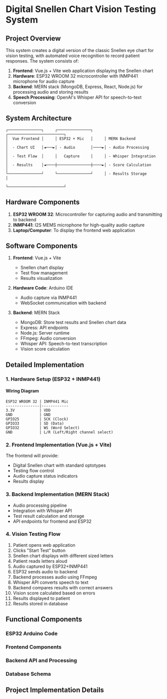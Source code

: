 # Digital Snellen Chart Vision Testing System

## Project Overview

This system creates a digital version of the classic Snellen eye chart for vision testing, with automated voice recognition to record patient responses. The system consists of:

1. **Frontend**: Vue.js + Vite web application displaying the Snellen chart
2. **Hardware**: ESP32 WROOM 32 microcontroller with INMP441 microphone for audio capture
3. **Backend**: MERN stack (MongoDB, Express, React, Node.js) for processing audio and storing results
4. **Speech Processing**: OpenAI's Whisper API for speech-to-text conversion

## System Architecture

```
┌───────────────┐     ┌───────────────┐     ┌─────────────────────────┐
│  Vue Frontend │     │ ESP32 + Mic   │     │ MERN Backend            │
│  - Chart UI   │◄───►│ - Audio       │────►│ - Audio Processing      │
│  - Test Flow  │     │   Capture     │     │ - Whisper Integration   │
│  - Results    │◄────┼───────────────┼────►│ - Score Calculation     │
└───────────────┘     └───────────────┘     │ - Results Storage       │
                                            └─────────────────────────┘
```

## Hardware Components

1. **ESP32 WROOM 32**: Microcontroller for capturing audio and transmitting to backend
2. **INMP441**: I2S MEMS microphone for high-quality audio capture
3. **Laptop/Computer**: To display the frontend web application

## Software Components

1. **Frontend**: Vue.js + Vite
   - Snellen chart display
   - Test flow management
   - Results visualization

2. **Hardware Code**: Arduino IDE
   - Audio capture via INMP441
   - WebSocket communication with backend

3. **Backend**: MERN Stack
   - MongoDB: Store test results and Snellen chart data
   - Express: API endpoints
   - Node.js: Server runtime
   - FFmpeg: Audio conversion
   - Whisper API: Speech-to-text transcription
   - Vision score calculation

## Detailed Implementation

### 1. Hardware Setup (ESP32 + INMP441)

#### Wiring Diagram
```
ESP32 WROOM 32 | INMP441 Mic
---------------|------------
3.3V           | VDD
GND            | GND
GPIO25         | SCK (Clock)
GPIO33         | SD (Data)
GPIO32         | WS (Word Select)
GND            | L/R (Left/Right channel select)
```

### 2. Frontend Implementation (Vue.js + Vite)

The frontend will provide:
- Digital Snellen chart with standard optotypes
- Testing flow control
- Audio capture status indicators
- Results display

### 3. Backend Implementation (MERN Stack)

- Audio processing pipeline
- Integration with Whisper API
- Test result calculation and storage
- API endpoints for frontend and ESP32

### 4. Vision Testing Flow

1. Patient opens web application
2. Clicks "Start Test" button
3. Snellen chart displays with different sized letters
4. Patient reads letters aloud
5. Audio captured by ESP32+INMP441
6. ESP32 sends audio to backend
7. Backend processes audio using FFmpeg
8. Whisper API converts speech to text
9. Backend compares results with correct answers
10. Vision score calculated based on errors
11. Results displayed to patient
12. Results stored in database

## Functional Components

### ESP32 Arduino Code

### Frontend Components

### Backend API and Processing

### Database Schema

## Project Implementation Details

